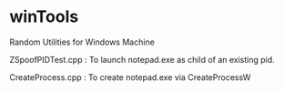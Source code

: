 # winTools
Random Utilities for Windows Machine

ZSpoofPIDTest.cpp : To launch notepad.exe as child of an existing pid.

CreateProcess.cpp : To create notepad.exe via CreateProcessW

